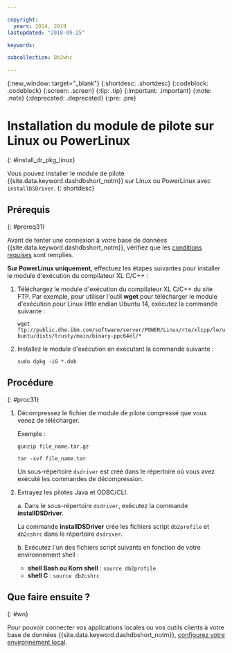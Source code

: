 ```yaml
---

copyright:
  years: 2014, 2019
lastupdated: "2018-09-25"

keywords:

subcollection: Db2whc

---
```


<!-- Attribute definitions --> 
{:new_window: target="_blank"}
{:shortdesc: .shortdesc}
{:codeblock: .codeblock}
{:screen: .screen}
{:tip: .tip}
{:important: .important}
{:note: .note}
{:deprecated: .deprecated}
{:pre: .pre}

# Installation du module de pilote sur Linux ou PowerLinux
{: #install_dr_pkg_linux}

Vous pouvez installer le module de pilote {{site.data.keyword.dashdbshort_notm}} sur Linux ou PowerLinux avec `installDSDriver`. 
{: shortdesc}

## Prérequis
{: #prereq31}

Avant de tenter une connexion à votre base de données {{site.data.keyword.dashdbshort_notm}}, vérifiez que les [conditions requises](/docs/services/Db2whc/connecting?topic=Db2whc-connect_ov#prereqs) sont remplies.

<!-- Download the Db2 driver package for your operating system from the web console and install it. -->

**Sur PowerLinux uniquement**, effectuez les étapes suivantes pour installer le module d'exécution du compilateur XL C/C++ :

1. Téléchargez le module d'exécution du compilateur XL C/C++ du site FTP. Par exemple, pour utiliser l'outil **wget** pour télécharger le module d'exécution pour Linux little endian Ubuntu 14, exécutez la commande suivante : 

   `wget ftp://public.dhe.ibm.com/software/server/POWER/Linux/rte/xlcpp/le/ubuntu/dists/trusty/main/binary-ppc64el/*`
2. Installez le module d'exécution en exécutant la commande suivante :

   `sudo dpkg -iG *.deb` 

## Procédure
{: #proc31}

1. Décompressez le fichier de module de pilote compressé que vous venez de télécharger.

   Exemple : 

   `gunzip file_name.tar.gz`

   `tar -xvf file_name.tar`

    Un sous-répertoire `dsdriver` est créé dans le répertoire où vous avez exécuté les commandes de décompression.
2. Extrayez les pilotes Java et ODBC/CLI.

   a. Dans le sous-répertoire `dsdriver`, exécutez la commande **installDSDriver**.
   
   La commande **installDSDriver** crée les fichiers script `db2profile` et `db2cshrc` dans le répertoire `dsdriver`.

   b. Exécutez l'un des fichiers script suivants en fonction de votre environnement shell :

   - **shell Bash ou Korn shell** : `source db2profile`
   - **shell C** : `source db2cshrc`

## Que faire ensuite ?
{: #wn}

Pour pouvoir connecter vos applications locales ou vos outils clients à votre base de données {{site.data.keyword.dashdbshort_notm}}, [configurez votre environnement local](/docs/services/Db2whc?topic=Db2whc-cfg_loc_env#cfg_loc_env).   




